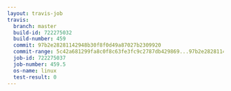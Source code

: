 ```yaml
---
layout: travis-job
travis:
  branch: master
  build-id: 722275032
  build-number: 459
  commit: 97b2e28281142948b30f8f0d49a87027b2309920
  commit-range: 5c42a681299fa8c0f8c63fe3fc9c2787db429869...97b2e28281142948b30f8f0d49a87027b2309920
  job-id: 722275037
  job-number: 459.5
  os-name: linux
  test-result: 0
---
```

